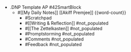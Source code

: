 - .DNP Template AP #42SmartBlock
    - #[[My Daily Notes]] [[Akiff Premjee]] {{word-count}}
        - #Scratchpad
        - #[[Writing & Reflection]] #not_populated
        - #[[The Zettelkasten]] #not_populated
        - #Promptstorming #not_populated
        - #Comments #not_populated
        - #Feedback  #not_populated
